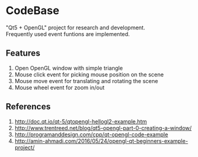 # CodeBase
"Qt5 + OpenGL" project for research and development.  
Frequently used event funtions are implemented.

## Features
1. Open OpenGL window with simple triangle
2. Mouse click event for picking mouse position on the scene
3. Mouse move event for translating and rotating the scene
4. Mouse wheel event for zoom in/out

## References
1. <http://doc.qt.io/qt-5/qtopengl-hellogl2-example.htm>
2. <http://www.trentreed.net/blog/qt5-opengl-part-0-creating-a-window/>
3. <http://programanddesign.com/cpp/qt-opengl-code-example>
4. <http://amin-ahmadi.com/2016/05/24/opengl-qt-beginners-example-project/>
